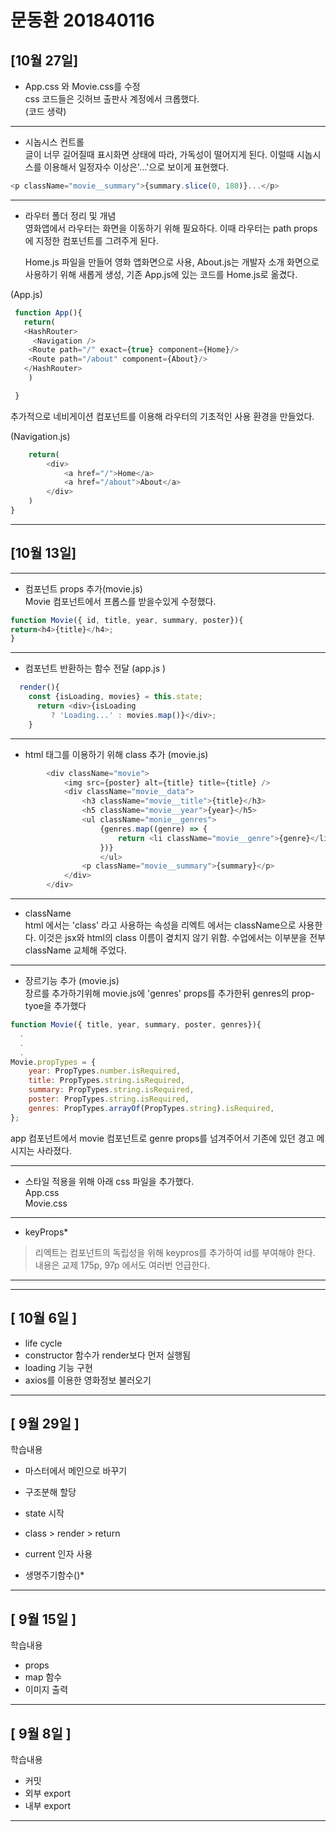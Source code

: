 # 문동환 201840116

## [10월 27일]

- App.css 와 Movie.css를 수정  
css 코드들은 깃허브 출판사 계정에서 크롭했다.  
(코드 생략)
---
- 시놉시스 컨트롤  
글이 너무 길어질때 표시화면 상태에 따라, 가독성이 떨어지게 된다. 이럴때 시놉시스를 이용해서 일정자수 이상은'...'으로 보이게 표현했다.
```javascript
<p className="movie__summary">{summary.slice(0, 180)}...</p>
```
---
- 라우터 폴더 정리 및 개념  
영화앱에서 라우터는 화면을 이동하기 위해 필요하다. 이때 라우터는 path props에 지정한 컴포넌트를 그려주게 된다.  

  Home.js 파일을 만들어 영화 앱화면으로 사용, About.js는 개발자 소개 화면으로 사용하기 위해 새롭게 생성, 기존 App.js에 있는 코드를 Home.js로 옮겼다.

(App.js)
```javascript
 function App(){
   return(
   <HashRouter>
     <Navigation />
    <Route path="/" exact={true} component={Home}/>
    <Route path="/about" component={About}/>    
   </HashRouter>
    )

 }
```

추가적으로 네비게이션 컴포넌트를 이용해 라우터의 기초적인 사용 환경을 만들었다.

(Navigation.js)
```javascript
    return(
        <div>
            <a href="/">Home</a>
            <a href="/about">About</a>
        </div>
    )
}
```


---
## [10월 13일]

---
- 컴포넌트 props 추가(movie.js)  
Movie 컴포넌트에서 프롭스를 받을수있게 수정했다.
```javascript
function Movie({ id, title, year, summary, poster}){
return<h4>{title}</h4>;
}
```
---
- 컴포넌트 반환하는 함수 전달 (app.js )
```javascript
  render(){
    const {isLoading, movies} = this.state;
      return <div>{isLoading
         ? 'Loading...' : movies.map()}</div>;
    }
```
---
- html 태그를 이용하기 위해 class 추가 (movie.js)
```javascript
        <div className="movie">
            <img src={poster} alt={title} title={title} />
            <div className="movie__data">
                <h3 className="movie__title">{title}</h3>
                <h5 className="movie__year">{year}</h5>
                <ul className="monie__genres">
                    {genres.map((genre) => {
                        return <li className="movie__genre">{genre}</li>
                    })}
                    </ul>
                <p className="movie__summary">{summary}</p>
            </div>
        </div>
```
---
- className  
html 에서는 'class' 라고 사용하는 속성을 리엑트 에서는 className으로 사용한다.
이것은 jsx와 html의 class 이름이 곂치지 않기 위함. 수업에서는 이부분을 전부 className 교체해 주었다.
---
- 장르기능 추가 (movie.js)  
장르를 추가하기위해
movie.js에 'genres' props를 추가한뒤
genres의 prop-tyoe을 추가했다

```javascript
function Movie({ title, year, summary, poster, genres}){
  .
  .
  .
Movie.propTypes = { 
    year: PropTypes.number.isRequired,
    title: PropTypes.string.isRequired,
    summary: PropTypes.string.isRequired,
    poster: PropTypes.string.isRequired,
    genres: PropTypes.arrayOf(PropTypes.string).isRequired,
};
```
app 컴포넌트에서 movie 컴포넌트로 genre props를 넘겨주어서 기존에 있던 경고 메시지는 사라졌다.

---


- 스타일 적용을 위해 아래 css 파일을 추가했다.  
App.css  
Movie.css
---


- keyProps*  
>리엑트는 컴포넌트의 독립성을 위해 keypros를 추가하여 id를 부여해야 한다.  
>내용은 교제 175p, 97p 에서도 여러번 언급한다.

---
---




## [ 10월 6일 ]
- life cycle
- constructor 함수가 render보다 먼저 실행됨
- loading 기능 구현
- axios를 이용한 영화정보 불러오기

---


## [ 9월 29일 ] 
학습내용
- 마스터에서 메인으로 바꾸기
- 구조분해 할당
- state 시작
- class > render > return

- current 인자 사용
- 생명주기함수()*

---

## [ 9월 15일 ] 
학습내용
- props
- map 함수
- 이미지 출력 


---

## [ 9월 8일 ]
학습내용
- 커밋 
- 외부 export
- 내부 export
---